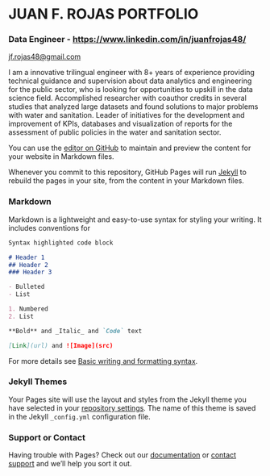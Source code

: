 # JUAN F. ROJAS PORTFOLIO
### Data Engineer - https://www.linkedin.com/in/juanfrojas48/
jf.rojas48@gmail.com  

I am a innovative trilingual engineer with 8+ years of experience providing technical guidance and supervision about data
analytics and engineering for the public sector, who is looking for opportunities to upskill in the data science field. Accomplished researcher with coauthor credits in several studies that analyzed large datasets and found solutions to major problems with water
and sanitation. Leader of initiatives for the development and improvement of KPIs, databases and visualization of
reports for the assessment of public policies in the water and sanitation sector.



You can use the [editor on GitHub](https://github.com/juanfeliperojas/Juan_Rojas_rep/edit/gh-pages/index.md) to maintain and preview the content for your website in Markdown files.

Whenever you commit to this repository, GitHub Pages will run [Jekyll](https://jekyllrb.com/) to rebuild the pages in your site, from the content in your Markdown files.

### Markdown

Markdown is a lightweight and easy-to-use syntax for styling your writing. It includes conventions for

```markdown
Syntax highlighted code block

# Header 1
## Header 2
### Header 3

- Bulleted
- List

1. Numbered
2. List

**Bold** and _Italic_ and `Code` text

[Link](url) and ![Image](src)
```

For more details see [Basic writing and formatting syntax](https://docs.github.com/en/github/writing-on-github/getting-started-with-writing-and-formatting-on-github/basic-writing-and-formatting-syntax).

### Jekyll Themes

Your Pages site will use the layout and styles from the Jekyll theme you have selected in your [repository settings](https://github.com/juanfeliperojas/Juan_Rojas_rep/settings/pages). The name of this theme is saved in the Jekyll `_config.yml` configuration file.

### Support or Contact

Having trouble with Pages? Check out our [documentation](https://docs.github.com/categories/github-pages-basics/) or [contact support](https://support.github.com/contact) and we’ll help you sort it out.
